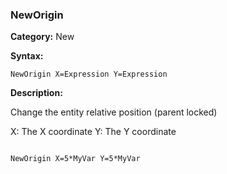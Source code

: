 ### NewOrigin

**Category:**
New

**Syntax:**

```scorpionengine
NewOrigin X=Expression Y=Expression
```

**Description:**

Change the entity relative position (parent locked)

X: The X coordinate
Y: The Y coordinate

```scorpionengine

NewOrigin X=5*MyVar Y=5*MyVar

```
